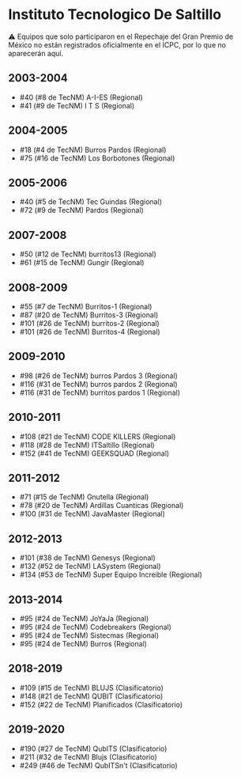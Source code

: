 # Instituto Tecnologico De Saltillo

:warning: Equipos que solo participaron en el Repechaje del Gran Premio de México no están registrados oficialmente en el ICPC, por lo que no aparecerán aquí.

## 2003-2004

- #40 (#8 de TecNM) A-I-ES (Regional)
- #41 (#9 de TecNM) I T S (Regional)

## 2004-2005

- #18 (#4 de TecNM) Burros Pardos (Regional)
- #75 (#16 de TecNM) Los Borbotones (Regional)

## 2005-2006

- #40 (#5 de TecNM) Tec Guindas (Regional)
- #72 (#9 de TecNM) Pardos (Regional)

## 2007-2008

- #50 (#12 de TecNM) burritos13 (Regional)
- #61 (#15 de TecNM) Gungir (Regional)

## 2008-2009

- #55 (#7 de TecNM) Burritos-1 (Regional)
- #87 (#20 de TecNM) Burritos-3 (Regional)
- #101 (#26 de TecNM) burritos-2 (Regional)
- #101 (#26 de TecNM) Burritos-4 (Regional)

## 2009-2010

- #98 (#26 de TecNM) burros Pardos 3 (Regional)
- #116 (#31 de TecNM) burros pardos 2 (Regional)
- #116 (#31 de TecNM) burritos pardos 1 (Regional)

## 2010-2011

- #108 (#21 de TecNM) CODE KILLERS (Regional)
- #118 (#28 de TecNM) ITSaltillo (Regional)
- #152 (#41 de TecNM) GEEKSQUAD (Regional)

## 2011-2012

- #71 (#15 de TecNM) Gnutella (Regional)
- #78 (#20 de TecNM) Ardillas Cuanticas (Regional)
- #100 (#31 de TecNM) JavaMaster (Regional)

## 2012-2013

- #101 (#38 de TecNM) Genesys (Regional)
- #132 (#52 de TecNM) LASystem (Regional)
- #134 (#53 de TecNM) Super Equipo Increible (Regional)

## 2013-2014

- #95 (#24 de TecNM) JoYaJa (Regional)
- #95 (#24 de TecNM) Codebreakers (Regional)
- #95 (#24 de TecNM) Sistecmas (Regional)
- #95 (#24 de TecNM) Burros (Regional)

## 2018-2019

- #109 (#15 de TecNM) BLUJS (Clasificatorio)
- #148 (#21 de TecNM) QUBIT (Clasificatorio)
- #152 (#22 de TecNM) Planificados (Clasificatorio)

## 2019-2020

- #190 (#27 de TecNM) QubITS (Clasificatorio)
- #211 (#32 de TecNM) Blujs (Clasificatorio)
- #249 (#46 de TecNM) QubITSn't (Clasificatorio)


